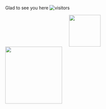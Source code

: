 
Glad to see you here   ![visitors](https://visitor-badge.glitch.me/badge?page_id=page.id)

<div id="header" align="center">
  <img src="https://media.giphy.com/media/M9gbBd9nbDrOTu1Mqx/giphy.gif" width="100"/>
</div>
 <img height="180em" src="https://github-readme-stats.vercel.app/api?username=sajawalbaloch&show_icons=true&hide_border=true&&count_private=true&include_all_commits=true" />
 
